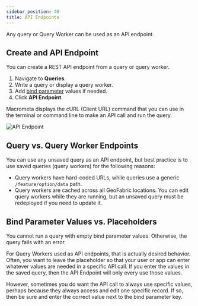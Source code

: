 ```yaml
---
sidebar_position: 40
title: API Endpoints
---
```


Any query or Query Worker can be used as an API endpoint.

## Create and API Endpoint

You can create a REST API endpoint from a query or query worker.

1. Navigate to **Queries**.
1. Write a query or display a query worker.
1. Add [bind parameter](fundamentals.md#bind-parameters) values if needed.
1. Click **API Endpoint**.

Macrometa displays the cURL (Client URL) command that you can use in the terminal or command line to make an API call and run the query.

![API Endpoint](/img/queries/api-endpoint.png)

## Query vs. Query Worker Endpoints

You can use any unsaved query as an API endpoint, but best practice is to use saved queries (query workers) for the following reasons:
- Query workers have hard-coded URLs, while queries use a generic `/feature/option/data` path.
- Query workers are cached across all GeoFabric locations. You can edit query workers while they are running, but an unsaved query must be redeployed if you need to update it.

## Bind Parameter Values vs. Placeholders

You cannot run a query with empty bind parameter values. Otherwise, the query fails with an error.

For Query Workers used as API endpoints, that is actually desired behavior. Often, you want to leave the placeholder so that your user or app can enter whatever values are needed in a specific API call. If you enter the values in the saved query, then the API Endpoint will only every use those values.

However, sometimes you do want the API call to always use specific values, perhaps because they always access and edit one specific record. If so, then be sure and enter the correct value next to the bind parameter key.